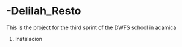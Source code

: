 # -Delilah_Resto
This is the project for the third sprint of the DWFS school in acamica
1. Instalacion 